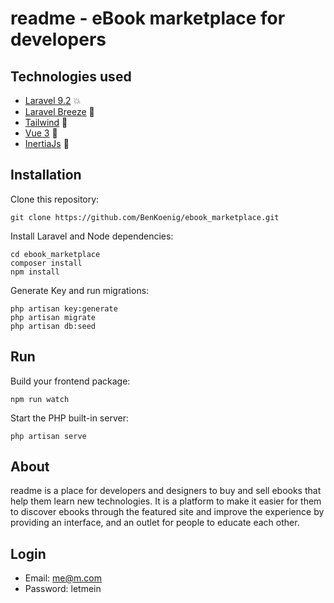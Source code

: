# readme - eBook marketplace for developers

## Technologies used

-   [Laravel 9.2](https://laravel.com/docs/9.x) :boom:
-   [Laravel Breeze](https://laravel.com/docs/9.x/starter-kits#laravel-breeze) :dizzy:
-   [Tailwind](https://tailwindcss.com/) :dash:
-   [Vue 3](https://vuejs.org/) :green_heart:
-   [InertiaJs](https://inertiajs.com/) :see_no_evil:

## Installation

Clone this repository:

```
git clone https://github.com/BenKoenig/ebook_marketplace.git
```

Install Laravel and Node dependencies:

```
cd ebook_marketplace
composer install
npm install
```

Generate Key and run migrations:

```
php artisan key:generate
php artisan migrate
php artisan db:seed
```

## Run

Build your frontend package:

```
npm run watch
```

Start the PHP built-in server:

```
php artisan serve
```

## About

readme is a place for developers and designers to buy and sell ebooks that help them learn new technologies. It is a platform to make it easier for them to discover ebooks through the featured site and improve the experience by providing an interface, and an outlet for people to educate each other.     

## Login
- Email: me@m.com
- Password: letmein

                
